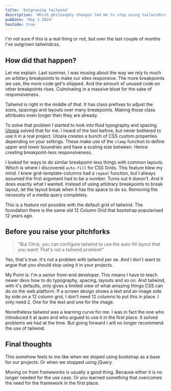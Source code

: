 ```yaml
---
title: 'Outgrowing tailwind'
description: 'Which philosophy changes led me to stop using tailwindcss.'
pubDate: 'May 1 2024'
hasCode: true
---
```


I'm not sure if this is a real thing or not, but over the last couple of months I've outgrown tailwindcss.

## How did that happen?

Let me explain. Last summer, I was musing about the way we rely to much on arbitary breakpoints to make our sites responsive.
The more breakpoints we use, the more code get's shipped. And the amount of unused code on other breakpoints rises. Culminating in a massive bloat for the sake of responsiveness.

Tailwind is right in the middle of that. It has class prefixes to adjust the sizes, spacings and layouts over many breakpoints. Making those class attributes even longer then they are already.

To solve that problem I started to look into fluid typography and spacing. [Utopia](https://utopia.fyi/) solved that for me. I heard of the tool before, but never bothered to use it in a real project. Utopia creates a bunch of CSS custom properties depending on your settings. These make use of the `clamp`  function to define upper and lower boundries and have a scaling size between. Hence creating breakpoint-less responsiveness.

I looked for ways to do similar breakpoint-less things with common layouts. Which is where I discovered `auto-fill` for CSS Grids.
This feature blew my mind. I knew grid-template-columns had a `repeat` function, but I always assumed the first argument had to be a number. Turns out it doesn't. And it does exactly what I wanted. Instead of using arbitrary breakpoints to break layout, let the layout break when it has the space to do so. Removing the necessity of a media query completely.

This is a feature not possible with the default grid of tailwind. The foundation there is the same old 12 Column Grid that bootstrap popularised 12 years ago.

## Before you raise your pitchforks

> "But Chris, you can configure tailwind to use the auto-fill layout that you want! That's not a tailwind problem!"

Yes, that's true. It's not a problem with tailwind per se. And I don't want to argue that you should stop using it in your projects.

My Point is: I'm a senior front-end developer. This means I have to teach newer devs how to do typography, spacing, layouts and so on. And tailwind, with it's defaults, only gives a limited view of what amazing things CSS can do on the web platform.
If a screen design shows a text and an image side by side on a 12 column grid, I don't need 12 columns to put this in place. I only need 2. One for the text and one for the image.

Nonetheless tailwind was a learning curve for me. I was in fact the one who introduced it at queo and who argued to use it in the first place.
It solved problems we had at the time. But going forward I will no longer recommend the use of tailwind.

## Final thoughts

This somehow feels to me like when we stoped using bootstrap as a base for our projects. Or when we stopped using jQuery.

Moving on from frameworks is usually a good thing. Because either   it is no longer needed for the use case. Or you learned something that overcomes the need for the framework in the first place.









